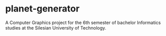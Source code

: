 # planet-generator
A Computer Graphics project for the 6th semester of bachelor Informatics studies at the Silesian University of Technology.
